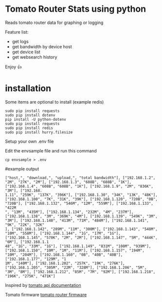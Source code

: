 # Tomato Router Stats using python


Reads tomato router data for graphing or logging


Feature list:

 * get logs
 * get bandwidth by device host
 * get device list
 * get websearch history


Enjoy :+1:


# installation
Some items are optional to install (example redis)
```sudo pip install -U python-dotenv
sudo pip install requests
sudo pip install dotenv
pip install -U python-dotenv
sudo pip install requests
sudo pip install redis
sudo pip install hurry.filesize
```

Setup your own .env file 

Edit the envsample file and run this command
```
cp envsample > .env
```


#example output

```
["host,", "download,", "upload,", "total bandwidth"], ["192.168.1.2", "2M", "27K", "2M"], ["192.168.1.3", "608B", "608B", "1K"], ["192.168.1.4", "608B", "608B", "1K"], ["192.168.1.9", "2M", "836K", "3M"], ["192.168.
1.11", "259K", "137K", "396K"], ["192.168.1.30", "34K", "13K", "48K"], ["192.168.1.100", "7K", "31K", "39K"], ["192.168.1.120", "720B", "0B", "720B"], ["192.168.1.132", "546M", "12M", "559M"], ["192.168.1.133", "422M
", "13M", "435M"], ["192.168.1.134", "232M", "4M", "237M"], ["192.168.1.138", "3M", "369K", "4M"], ["192.168.1.139", "549K", "3M", "3M"], ["192.168.1.140", "413M", "71M", "484M"], ["192.168.1.141", "9K", "22K", "32K"
], ["192.168.1.142", "289M", "11M", "300M"], ["192.168.1.143", "548M", "10M", "558M"], ["192.168.1.144", "1G", "17M", "1G"], ["192.168.1.145", "570K", "2M", "2M"], ["192.168.1.147", "5M", "444K", "6M"], ["192.168.1.1
48", "1G", "33M", "1G"], ["192.168.1.149", "831M", "108M", "939M"], ["192.168.1.150", "10M", "1M", "11M"], ["192.168.1.157", "194M", "10M", "204M"], ["192.168.1.160", "0B", "40B", "40B"], ["192.168.1.177", "129M", "1
1M", "140M"], ["192.168.1.202", "257K", "19K", "276K"], ["192.168.1.205", "305M", "22M", "328M"], ["192.168.1.206", "5M", "3M", "8M"], ["192.168.1.212", "85M", "7M", "92M"], ["192.168.1.218", "196K", "275K", "471K"]
```

Inspired by
[tomato api documentation](http://paulusschoutsen.nl/blog/2013/10/tomato-api-documentation/)

Tomato firmware
[tomato router firmware](http://tomato.groov.pl/)

